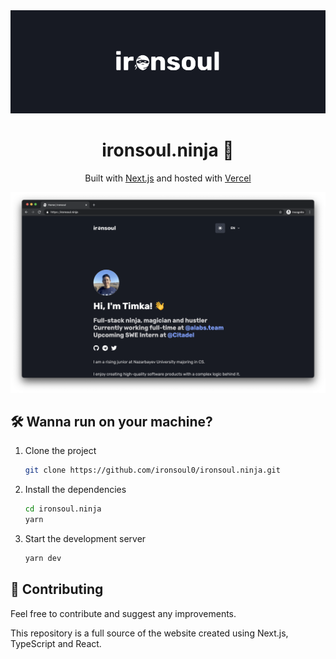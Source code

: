 <div align="center">
  <img alt="Logo" src="./public/github-splash.png" width="550" />
</div>
<h1 align="center">
  ironsoul.ninja 🥷
</h1>
<p align="center">
   Built with <a href="https://www.nextjs.org/" target="_blank">Next.js</a> and hosted with <a href="https://www.vercel.com/" target="_blank">Vercel</a>
</p>

![demo](./public/screen.png)

## 🛠 Wanna run on your machine?

1. Clone the project

   ```sh
   git clone https://github.com/ironsoul0/ironsoul.ninja.git
   ```

1. Install the dependencies

   ```sh
   cd ironsoul.ninja
   yarn
   ```

3. Start the development server

   ```sh
   yarn dev
   ```

## 🚁 Contributing

Feel free to contribute and suggest any improvements.

This repository is a full source of the website created using Next.js, TypeScript and React.

